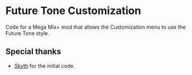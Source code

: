 # Future Tone Customization

Code for a Mega Mix+ mod that allows the Customization menu to use the Future Tone style.

## Special thanks

 - [Skyth](https://github.com/blueskythlikesclouds) for the initial code.
